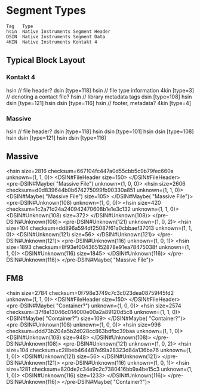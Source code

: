 # Segment Types

```
Tag   Type
hsin  Native Instruments Segment Header
DSIN  Native Instruments Segment Data
4KIN  Native Instruments Kontakt 4
```

## Typical Block Layout

### Kontakt 4
hsin // file header?
  dsin [type=118]
hsin // file type information
  4kin [type=3] // denoting a contact file?
hsin // library metadata tags
  dsin [type=108]
hsin
  dsin [type=121]
hsin
  dsin [type=116]
hsin // footer, metadata?
  4kin [type=4]

### Massive
hsin // file header?
  dsin [type=118]
hsin
  dsin [type=101]
  hsin
    dsin [type=108]
  hsin
    dsin [type=121]
  hsin
    dsin [type=116]



## Massive
<hsin size=2816 checksum=667104fc447a0d55cbb5c9b79fec660a unknown=(1, 1, 0)>
    <DSIN#FileHeader size=150>
    </DSIN#FileHeader>
    <pre-DSIN#Maybe( "Massive File") unknown=(1, 0, 0)>
        <hsin size=2606 checksum=d0d839644b0b674275099fb90330a851 unknown=(1, 1, 0)>
            <DSIN#Maybe( "Massive File") size=105>
            </DSIN#Maybe( "Massive File")>
            <pre-DSIN#Unknown(108) unknown=(1, 0, 0)>
                <hsin size=420 checksum=1c2a71d24a240942470608b1e1e3c132 unknown=(1, 1, 0)>
                    <DSIN#Unknown(108) size=372>
                    </DSIN#Unknown(108)>
                </hsin>
            </pre-DSIN#Unknown(108)>
            <pre-DSIN#Unknown(121) unknown=(1, 0, 2)>
                <hsin size=104 checksum=dd896a594df25087f61a0cbbaef37013 unknown=(1, 1, 0)>
                    <DSIN#Unknown(121) size=56>
                    </DSIN#Unknown(121)>
                </hsin>
            </pre-DSIN#Unknown(121)>
            <pre-DSIN#Unknown(116) unknown=(1, 0, 1)>
                <hsin size=1893 checksum=8f93ef004365152878e91ea78475038f unknown=(1, 1, 0)>
                    <DSIN#Unknown(116) size=1845>
                    </DSIN#Unknown(116)>
                </hsin>
            </pre-DSIN#Unknown(116)>
        </hsin>
    </pre-DSIN#Maybe( "Massive File")>
</hsin>

## FM8
<hsin size=2784 checksum=0f798e3749c7c3c023dea08759f45fd2 unknown=(1, 1, 0)>
    <DSIN#FileHeader size=150>
    </DSIN#FileHeader>
    <pre-DSIN#Maybe( "Container?") unknown=(1, 0, 0)>
        <hsin size=2574 checksum=37f8e13046c014000e00a2a89120d5c8 unknown=(1, 1, 0)>
            <DSIN#Maybe( "Container?") size=109>
            </DSIN#Maybe( "Container?")>
            <pre-DSIN#Unknown(108) unknown=(1, 0, 0)>
                <hsin size=996 checksum=ddd73b204a5b2d028cc863bdfbc39baa unknown=(1, 1, 0)>
                    <DSIN#Unknown(108) size=948>
                    </DSIN#Unknown(108)>
                </hsin>
            </pre-DSIN#Unknown(108)>
            <pre-DSIN#Unknown(121) unknown=(1, 0, 2)>
                <hsin size=104 checksum=c28beb464487e99a28323d84a136ba76 unknown=(1, 1, 0)>
                    <DSIN#Unknown(121) size=56>
                    </DSIN#Unknown(121)>
                </hsin>
            </pre-DSIN#Unknown(121)>
            <pre-DSIN#Unknown(116) unknown=(1, 0, 1)>
                <hsin size=1281 checksum=820de2c34e9c2c7380416bb9a4be15c3 unknown=(1, 1, 0)>
                    <DSIN#Unknown(116) size=1233>
                    </DSIN#Unknown(116)>
                </hsin>
            </pre-DSIN#Unknown(116)>
        </hsin>
    </pre-DSIN#Maybe( "Container?")>
</hsin>